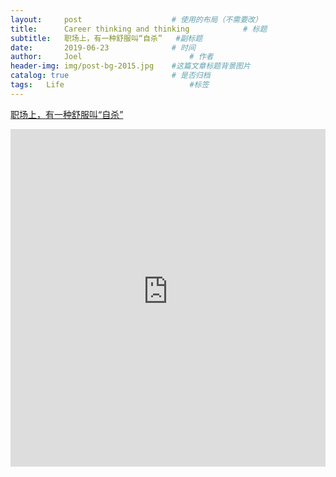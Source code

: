 ```yaml
---
layout:     post   				    # 使用的布局（不需要改）
title:      Career thinking and thinking			# 标题
subtitle:   职场上，有一种舒服叫“自杀”   #副标题
date:       2019-06-23 				# 时间
author:     Joel 						# 作者
header-img: img/post-bg-2015.jpg 	#这篇文章标题背景图片
catalog: true 						# 是否归档
tags:	Life							#标签
---
```

<a href="https://mp.weixin.qq.com/s?__biz=MzA4ODM1MTMzMQ==&mid=403362510&idx=1&sn=e24f823821373b563d68e701f76ba297&chksm=0dd505c23aa28cd495afbd616aaf865135e8784b057f42da1d51cb156aa4bb2a370a6e073322&mpshare=1&scene=1&srcid=02035PG5jKz6N1QOQq34oR9C&pass_ticket=tB08wSX9ENKcHH%2BbxYTJ8vLvzOyEuZ4v%2FmSF8VnlR69XQGlEHrBPX23zOl6VwBg1#rd">职场上，有一种舒服叫“自杀” </a>

<embed width="100%" height="540px" name="plugin" id="plugin" src="https://raw.githubusercontent.com/JoelPub/joelpub.github.io/master/img/blog/6.pdf" type="application/pdf" internalinstanceid="9">
